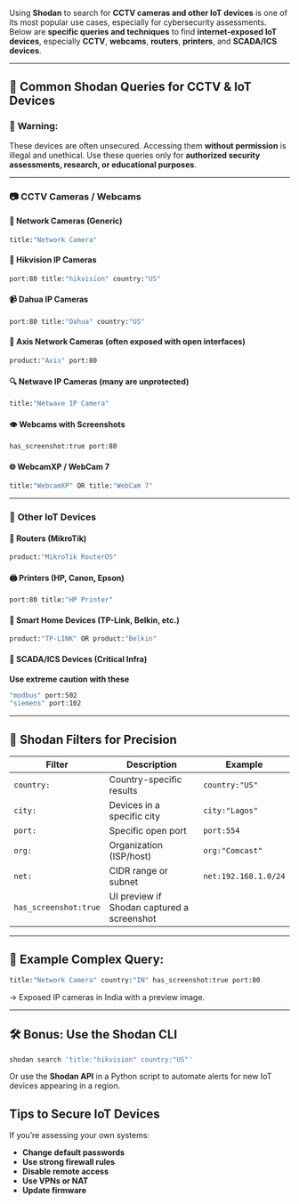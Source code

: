 Using **Shodan** to search for **CCTV cameras and other IoT devices** is one of its most popular use cases, especially for cybersecurity assessments. Below are **specific queries and techniques** to find **internet-exposed IoT devices**, especially **CCTV**, **webcams**, **routers**, **printers**, and **SCADA/ICS devices**.

---

## 🎯 **Common Shodan Queries for CCTV & IoT Devices**

### 🛑 **Warning:**

These devices are often unsecured. Accessing them **without permission** is illegal and unethical. Use these queries only for **authorized security assessments, research, or educational purposes**.

---

### 📷 **CCTV Cameras / Webcams**

#### 🔎 Network Cameras (Generic)

```sh
title:"Network Camera"
```

#### 📡 Hikvision IP Cameras

```sh
port:80 title:"hikvision" country:"US"
```

#### 📹 Dahua IP Cameras

```sh
port:80 title:"Dahua" country:"US"
```

#### 🔐 Axis Network Cameras (often exposed with open interfaces)

```sh
product:"Axis" port:80
```

#### 🔍 Netwave IP Cameras (many are unprotected)

```sh
title:"Netwave IP Camera"
```

#### 👁️ Webcams with Screenshots

```sh
has_screenshot:true port:80
```

#### 🌐 WebcamXP / WebCam 7

```sh
title:"WebcamXP" OR title:"WebCam 7"
```

---

### 🔌 **Other IoT Devices**

#### 📡 Routers (MikroTik)

```sh
product:"MikroTik RouterOS"
```

#### 🖨️ Printers (HP, Canon, Epson)

```sh
port:80 title:"HP Printer"
```

#### 🔌 Smart Home Devices (TP-Link, Belkin, etc.)

```sh
product:"TP-LINK" OR product:"Belkin"
```

#### 🚨 SCADA/ICS Devices (Critical Infra)

**Use extreme caution with these**

```sh
"modbus" port:502
"siemens" port:102
```

---

## 📁 **Shodan Filters for Precision**

| Filter                | Description                                | Example              |
| --------------------- | ------------------------------------------ | -------------------- |
| `country:`            | Country-specific results                   | `country:"US"`       |
| `city:`               | Devices in a specific city                 | `city:"Lagos"`       |
| `port:`               | Specific open port                         | `port:554`           |
| `org:`                | Organization (ISP/host)                    | `org:"Comcast"`      |
| `net:`                | CIDR range or subnet                       | `net:192.168.1.0/24` |
| `has_screenshot:true` | UI preview if Shodan captured a screenshot |                      |

---

## 🧪 Example Complex Query:

```sh
title:"Network Camera" country:"IN" has_screenshot:true port:80
```

→ Exposed IP cameras in India with a preview image.

---

## 🛠️ Bonus: Use the Shodan CLI

```bash
shodan search 'title:"hikvision" country:"US"'
```

Or use the **Shodan API** in a Python script to automate alerts for new IoT devices appearing in a region.




## Tips to Secure IoT Devices

If you’re assessing your own systems:

* **Change default passwords**
* **Use strong firewall rules**
* **Disable remote access**
* **Use VPNs or NAT**
* **Update firmware**
